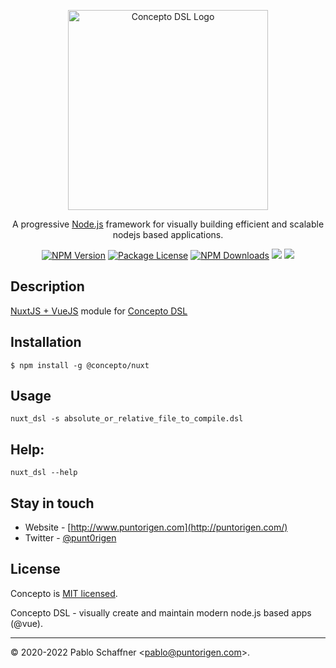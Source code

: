 <p align="center">
  <a href="http://www.puntorigen.com/" target="blank"><img src="https://user-images.githubusercontent.com/57605485/144762579-7114f229-a01a-4afd-9a18-62ec3dbf3478.png" width="320" alt="Concepto DSL Logo" /></a>
</p>
<p align="center">A progressive <a href="http://nodejs.org" target="blank">Node.js</a> framework for visually building efficient and scalable nodejs based applications.</p>
<p align="center">
    <a href="https://www.npmjs.com/~concepto"><img src="https://img.shields.io/npm/v/@concepto/vue.svg" alt="NPM Version" /></a>
    <a href="https://www.npmjs.com/~concepto"><img src="https://img.shields.io/npm/l/@concepto/vue.svg" alt="Package License" /></a>
    <a href="https://www.npmjs.com/~concepto"><img src="https://img.shields.io/npm/dm/@concepto/vue.svg" alt="NPM Downloads" /></a>
    <a href="https://www.npmjs.com/~concepto" target="_blank"><img src="https://img.shields.io/tokei/lines/github/puntorigen4u/vue_dsl"></a>
    <a href="https://twitter.com/punt0rigen" target="_blank"><img src="https://img.shields.io/twitter/follow/punt0rigen.svg?style=social&label=Follow"></a>
</p>

## Description
<a href="https://nuxtjs.org/">NuxtJS + VueJS</a> module for <a href="https://www.npmjs.com/package/@concepto/cli">Concepto DSL</a>

## Installation

```
$ npm install -g @concepto/nuxt
```

## Usage

```terminal
nuxt_dsl -s absolute_or_relative_file_to_compile.dsl
```
## Help:

```terminal
nuxt_dsl --help
```

## Stay in touch

- Website - [http://www.puntorigen.com](http://puntorigen.com/)
- Twitter - [@punt0rigen](https://twitter.com/punt0rigen)

## License

Concepto is [MIT licensed](LICENSE).

Concepto DSL - visually create and maintain modern node.js based apps (@vue).

* * *
&copy; 2020-2022 Pablo Schaffner &lt;pablo@puntorigen.com&gt;.
